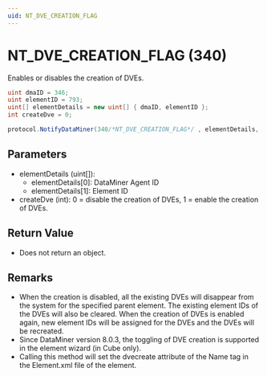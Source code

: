 ```yaml
---
uid: NT_DVE_CREATION_FLAG
---
```


# NT_DVE_CREATION_FLAG (340)

Enables or disables the creation of DVEs.

```csharp
uint dmaID = 346;
uint elementID = 793;
uint[] elementDetails = new uint[] { dmaID, elementID };
int createDve = 0;

protocol.NotifyDataMiner(340/*NT_DVE_CREATION_FLAG*/ , elementDetails, createDve);
```

## Parameters

- elementDetails (uint[]):
  - elementDetails[0]: DataMiner Agent ID
  - elementDetails[1]: Element ID
- createDve (int): 0 = disable the creation of DVEs, 1 = enable the creation of DVEs.

## Return Value

- Does not return an object.

## Remarks

- When the creation is disabled, all the existing DVEs will disappear from the system for the specified parent element. The existing element IDs of the DVEs will also be cleared. When the creation of DVEs is enabled again, new element IDs will be assigned for the DVEs and the DVEs will be recreated.
- Since DataMiner version 8.0.3, the toggling of DVE creation is supported in the element wizard (in Cube only).
- Calling this method will set the dvecreate attribute of the Name tag in the Element.xml file of the element.
